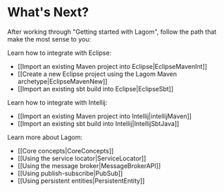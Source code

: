 # What's Next?

After working through "Getting started with Lagom", follow the path that make the most sense to you:

Learn how to integrate with Eclipse:

* [[Import an existing Maven project into Eclipse|EclipseMavenInt]] 
* [[Create a new Eclipse project using the Lagom Maven archetype|EclipseMavenNew]]
* [[Import an existing sbt build into Eclipse|EclipseSbt]]
    
Learn how to integrate with Intellij:

* [[Import an existing Maven project into Intellij|intellijMaven]]
* [[Import an existing sbt build into Intellij|IntellijSbtJava]]
    
Learn more about Lagom:

* [[Core concepts|CoreConcepts]]
* [[Using the service locator|ServiceLocator]]
* [[Using the message broker|MessageBrokerAPI]]
* [[Using publish-subscribe|PubSub]]
* [[Using persistent entities|PersistentEntity]]
